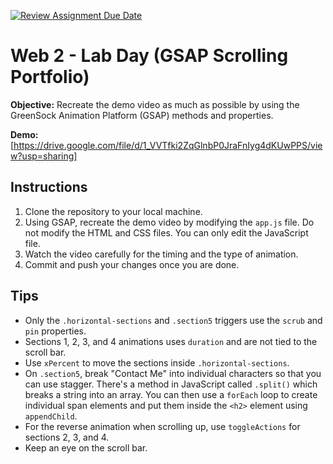 [![Review Assignment Due Date](https://classroom.github.com/assets/deadline-readme-button-22041afd0340ce965d47ae6ef1cefeee28c7c493a6346c4f15d667ab976d596c.svg)](https://classroom.github.com/a/FJ4H4nL7)

# Web 2 - Lab Day (GSAP Scrolling Portfolio)

**Objective:** Recreate the demo video as much as possible by using the GreenSock Animation Platform (GSAP) methods and properties.

**Demo:** [https://drive.google.com/file/d/1_VVTfki2ZqGlnbP0JraFnIyg4dKUwPPS/view?usp=sharing]

## Instructions

1. Clone the repository to your local machine.
2. Using GSAP, recreate the demo video by modifying the `app.js` file. Do not modify the HTML and CSS files. You can only edit the JavaScript file.
3. Watch the video carefully for the timing and the type of animation.
4. Commit and push your changes once you are done.

## Tips

- Only the `.horizontal-sections` and `.section5` triggers use the `scrub` and `pin` properties.
- Sections 1, 2, 3, and 4 animations uses `duration` and are not tied to the scroll bar.
- Use `xPercent` to move the sections inside `.horizontal-sections`.
- On `.section5`, break "Contact Me" into individual characters so that you can use stagger. There's a method in JavaScript called `.split()` which breaks a string into an array. You can then use a `forEach` loop to create individual span elements and put them inside the `<h2>` element using `appendChild`.
- For the reverse animation when scrolling up, use `toggleActions` for sections 2, 3, and 4.
- Keep an eye on the scroll bar.
